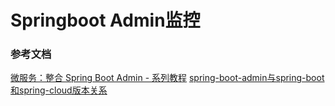 # Springboot Admin监控


### 参考文档
[微服务：整合 Spring Boot Admin - 系列教程](https://www.cnblogs.com/yansg/p/12599294.html)
[spring-boot-admin与spring-boot和spring-cloud版本关系](https://blog.csdn.net/q283614346/article/details/121146721)